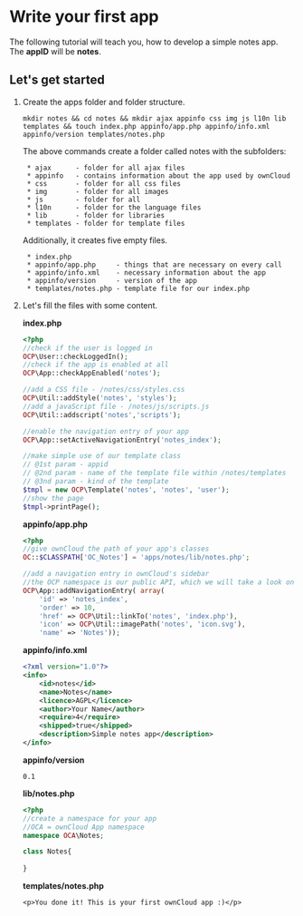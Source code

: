 Write your first app
====================
The following tutorial will teach you, how to develop a simple notes app.
The __appID__ will be __notes__.

Let's get started
-----------------
1. Create the apps folder and folder structure.

	```
	mkdir notes && cd notes && mkdir ajax appinfo css img js l10n lib templates && touch index.php appinfo/app.php appinfo/info.xml appinfo/version templates/notes.php
	```
	
	The above commands create a folder called notes with the subfolders: 
	
		* ajax      - folder for all ajax files
		* appinfo   - contains information about the app used by ownCloud
		* css       - folder for all css files
		* img       - folder for all images
		* js        - folder for all 
		* l10n      - folder for the language files
		* lib       - folder for libraries
		* templates - folder for template files
		
	Additionally, it creates five empty files.
	
		* index.php
		* appinfo/app.php     - things that are necessary on every call
		* appinfo/info.xml    - necessary information about the app
		* appinfo/version     - version of the app
		* templates/notes.php - template file for our index.php
		
2. Let's fill the files with some content.

	__index.php__
	
	```php
	<?php
	//check if the user is logged in
	OCP\User::checkLoggedIn();
	//check if the app is enabled at all
	OCP\App::checkAppEnabled('notes');
	
	//add a CSS file - /notes/css/styles.css
	OCP\Util::addStyle('notes', 'styles');
	//add a javaScript file - /notes/js/scripts.js
	OCP\Util::addscript('notes','scripts');
	
	//enable the navigation entry of your app
	OCP\App::setActiveNavigationEntry('notes_index');
	
	//make simple use of our template class
	// @1st param - appid
	// @2nd param - name of the template file within /notes/templates
	// @3nd param - kind of the template
	$tmpl = new OCP\Template('notes', 'notes', 'user');
	//show the page
	$tmpl->printPage();
	```
	__appinfo/app.php__
	
	```php
	<?php
	//give ownCloud the path of your app's classes
	OC::$CLASSPATH['OC_Notes'] = 'apps/notes/lib/notes.php';
	
	//add a navigation entry in ownCloud's sidebar
	//the OCP namespace is our public API, which we will take a look on in chapter 3
	OCP\App::addNavigationEntry( array(
		'id' => 'notes_index',
		'order' => 10,
		'href' => OCP\Util::linkTo('notes', 'index.php'),
		'icon' => OCP\Util::imagePath('notes', 'icon.svg'),
		'name' => 'Notes'));
	```
	__appinfo/info.xml__
	
	```xml
	<?xml version="1.0"?> 
	<info>
		<id>notes</id>
		<name>Notes</name>
		<licence>AGPL</licence>
		<author>Your Name</author>
		<require>4</require>
		<shipped>true</shipped>
		<description>Simple notes app</description>
	</info>
	```
	__appinfo/version__
	
	```
	0.1
	```
	__lib/notes.php__
	```php
	<?php
	//create a namespace for your app
	//OCA = ownCloud App namespace
	namespace OCA\Notes;
	
	class Notes{
		
	}	
	```
	__templates/notes.php__
	
	```
	<p>You done it! This is your first ownCloud app :)</p>
	```
